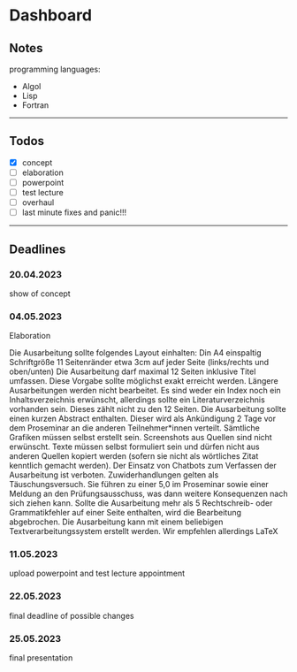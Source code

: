 # Dashboard

## Notes

programming languages:

- Algol
- Lisp
- Fortran

---

## Todos

- [X] concept
- [ ] elaboration
- [ ] powerpoint
- [ ] test lecture
- [ ] overhaul
- [ ] last minute fixes and panic!!!

---

## Deadlines

### 20.04.2023

show of concept

### 04.05.2023

Elaboration

Die Ausarbeitung sollte folgendes Layout einhalten:
Din A4
einspaltig
Schriftgröße 11
Seitenränder etwa 3cm auf jeder Seite (links/rechts und oben/unten)
Die Ausarbeitung darf maximal 12 Seiten inklusive Titel umfassen. Diese Vorgabe sollte möglichst exakt erreicht werden. Längere Ausarbeitungen werden nicht bearbeitet.
Es sind weder ein Index noch ein Inhaltsverzeichnis erwünscht, allerdings sollte ein Literaturverzeichnis vorhanden sein. Dieses zählt nicht zu den 12 Seiten.
Die Ausarbeitung sollte einen kurzen Abstract enthalten. Dieser wird als Ankündigung 2 Tage vor dem Proseminar an die anderen Teilnehmer*innen verteilt.
Sämtliche Grafiken müssen selbst erstellt sein. Screenshots aus Quellen sind nicht erwünscht.
Texte müssen selbst formuliert sein und dürfen nicht aus anderen Quellen kopiert werden (sofern sie nicht als wörtliches Zitat kenntlich gemacht werden). Der Einsatz von Chatbots zum Verfassen der Ausarbeitung ist verboten. Zuwiderhandlungen gelten als Täuschungsversuch. Sie führen zu einer 5,0 im Proseminar sowie einer Meldung an den Prüfungsausschuss, was dann weitere Konsequenzen nach sich ziehen kann.
Sollte die Ausarbeitung mehr als 5 Rechtschreib- oder Grammatikfehler auf einer Seite enthalten, wird die Bearbeitung abgebrochen.
Die Ausarbeitung kann mit einem beliebigen Textverarbeitungssystem erstellt werden. Wir empfehlen allerdings LaTeX

### 11.05.2023

upload powerpoint and test lecture appointment

### 22.05.2023

final deadline of possible changes

### 25.05.2023

final presentation
